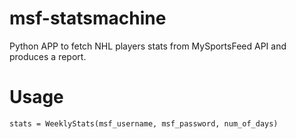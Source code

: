 # msf-statsmachine
Python APP to fetch NHL players stats from MySportsFeed API and produces a report.

# Usage
`stats = WeeklyStats(msf_username, msf_password, num_of_days)`
